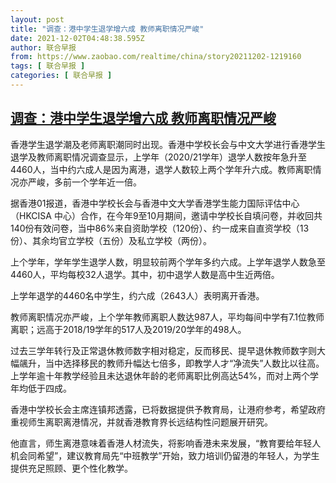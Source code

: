 ```yaml
---
layout: post
title: "调查：港中学生退学增六成 教师离职情况严峻"
date: 2021-12-02T04:48:38.595Z
author: 联合早报
from: https://www.zaobao.com/realtime/china/story20211202-1219160
tags: [ 联合早报 ]
categories: [ 联合早报 ]
---
```

<!--1638442020000-->
[调查：港中学生退学增六成 教师离职情况严峻](https://www.zaobao.com/realtime/china/story20211202-1219160)
------

<div>
<p>香港学生退学潮及老师离职潮同时出现。香港中学校长会与中文大学进行香港学生退学及教师离职情况调查显示，上学年（2020/21学年）退学人数按年急升至4460人，当中约六成人是因为离港，退学人数较上两个学年升六成。教师离职情况亦严峻，多前一个学年近一倍。</p><p>据香港01报道，香港中学校长会与香港中文大学香港学生能力国际评估中心（HKCISA 中心）合作，在今年9至10月期间，邀请中学校长自填问卷，并收回共140份有效问卷，当中86%来自资助学校（120份）、约一成来自直资学校（13份）、其余均官立学校（五份）及私立学校（两份）。</p><p>上个学年，学年学生退学人数，明显较前两个学年多约六成。上学年退学人数急至4460人，平均每校32人退学。其中，初中退学人数是高中生近两倍。</p><section id="imu"><div id="dfp-ad-imu1">        </div></section><p>上学年退学的4460名中学生，约六成（2643人）表明离开香港。</p><p>教师离职情况亦严峻，上个学年教师离职人数达987人，平均每间中学有7.1位教师离职；远高于2018/19学年的517人及2019/20学年的498人。</p><p>过去三学年转行及正常退休教师数字相对稳定，反而移民、提早退休教师数字则大幅飊升，当中选择移民的教师升幅达七倍多，即教学人才“净流失”人数比以往高。上学年逾十年教学经验且未达退休年龄的老师离职比例高达54%，而对上两个学年均低于四成。</p><div id="innity-in-post"></div><div id="dfp-ad-midarticlespecial">        </div><p>香港中学校长会主席连镇邦透露，已将数据提供予教育局，让港府参考，希望政府重视师生离职离港情况，并就香港教育界长远结构性问题展开研究。</p><p>他直言，师生离港意味着香港人材流失，将影响香港未来发展，“教育要给年轻人机会同希望”，建议教育局先“中班教学”开始，致力培训仍留港的年轻人，为学生提供充足照顾、更个性化教学。</p>      <div class="cx_paywall_placeholder" id="sph_cdp_40"></div>
</div>
